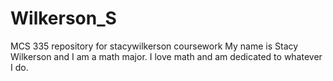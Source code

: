 # Wilkerson_S
MCS 335 repository for stacywilkerson coursework
My name is Stacy Wilkerson and I am a math major. I love math and am dedicated to whatever I do.
